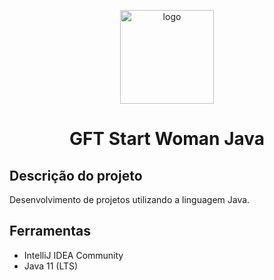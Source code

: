 <p align="center">
  <img width="150" height="150" alt="logo" src="https://user-images.githubusercontent.com/81054281/163505290-4399e7b1-be6f-4a54-b264-33d13e87a34e.png">
</p>

<h1 align="center">GFT Start Woman Java</h1>

## Descrição do projeto

Desenvolvimento de projetos utilizando a linguagem Java.

## Ferramentas

- IntelliJ IDEA Community
- Java 11 (LTS)

##
